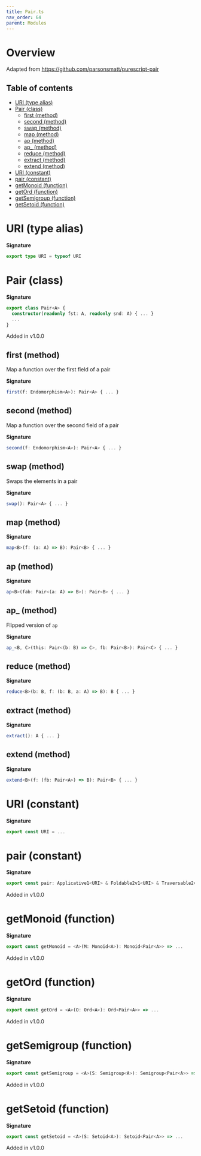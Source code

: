 ```yaml
---
title: Pair.ts
nav_order: 64
parent: Modules
---
```


# Overview

Adapted from https://github.com/parsonsmatt/purescript-pair

<h2 class="text-delta">Table of contents</h2>

- [URI (type alias)](#uri-type-alias)
- [Pair (class)](#pair-class)
  - [first (method)](#first-method)
  - [second (method)](#second-method)
  - [swap (method)](#swap-method)
  - [map (method)](#map-method)
  - [ap (method)](#ap-method)
  - [ap\_ (method)](#ap_-method)
  - [reduce (method)](#reduce-method)
  - [extract (method)](#extract-method)
  - [extend (method)](#extend-method)
- [URI (constant)](#uri-constant)
- [pair (constant)](#pair-constant)
- [getMonoid (function)](#getmonoid-function)
- [getOrd (function)](#getord-function)
- [getSemigroup (function)](#getsemigroup-function)
- [getSetoid (function)](#getsetoid-function)

# URI (type alias)

**Signature**

```ts
export type URI = typeof URI
```

# Pair (class)

**Signature**

```ts
export class Pair<A> {
  constructor(readonly fst: A, readonly snd: A) { ... }
  ...
}
```

Added in v1.0.0

## first (method)

Map a function over the first field of a pair

**Signature**

```ts
first(f: Endomorphism<A>): Pair<A> { ... }
```

## second (method)

Map a function over the second field of a pair

**Signature**

```ts
second(f: Endomorphism<A>): Pair<A> { ... }
```

## swap (method)

Swaps the elements in a pair

**Signature**

```ts
swap(): Pair<A> { ... }
```

## map (method)

**Signature**

```ts
map<B>(f: (a: A) => B): Pair<B> { ... }
```

## ap (method)

**Signature**

```ts
ap<B>(fab: Pair<(a: A) => B>): Pair<B> { ... }
```

## ap\_ (method)

Flipped version of `ap`

**Signature**

```ts
ap_<B, C>(this: Pair<(b: B) => C>, fb: Pair<B>): Pair<C> { ... }
```

## reduce (method)

**Signature**

```ts
reduce<B>(b: B, f: (b: B, a: A) => B): B { ... }
```

## extract (method)

**Signature**

```ts
extract(): A { ... }
```

## extend (method)

**Signature**

```ts
extend<B>(f: (fb: Pair<A>) => B): Pair<B> { ... }
```

# URI (constant)

**Signature**

```ts
export const URI = ...
```

# pair (constant)

**Signature**

```ts
export const pair: Applicative1<URI> & Foldable2v1<URI> & Traversable2v1<URI> & Comonad1<URI> = ...
```

Added in v1.0.0

# getMonoid (function)

**Signature**

```ts
export const getMonoid = <A>(M: Monoid<A>): Monoid<Pair<A>> => ...
```

Added in v1.0.0

# getOrd (function)

**Signature**

```ts
export const getOrd = <A>(O: Ord<A>): Ord<Pair<A>> => ...
```

Added in v1.0.0

# getSemigroup (function)

**Signature**

```ts
export const getSemigroup = <A>(S: Semigroup<A>): Semigroup<Pair<A>> => ...
```

Added in v1.0.0

# getSetoid (function)

**Signature**

```ts
export const getSetoid = <A>(S: Setoid<A>): Setoid<Pair<A>> => ...
```

Added in v1.0.0
